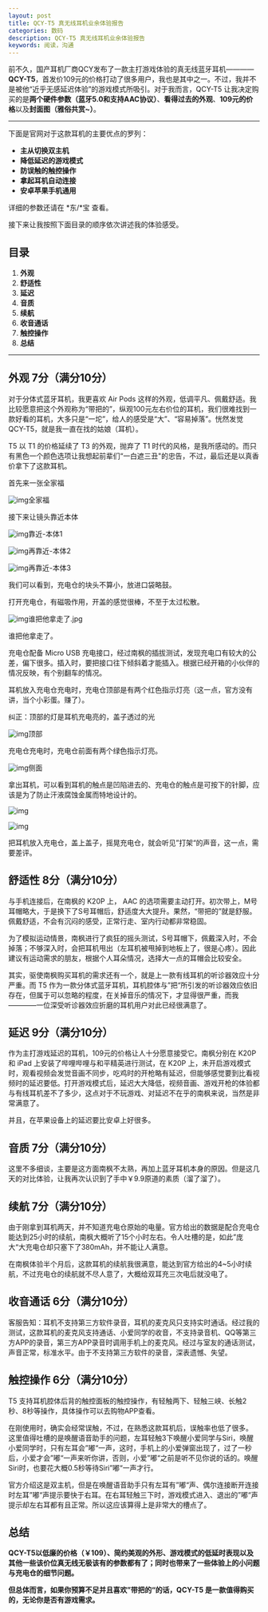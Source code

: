 ```yaml
---
layout: post
title: QCY-T5 真无线耳机业余体验报告
categories: 数码
description: QCY-T5 真无线耳机业余体验报告
keywords: 阅读，沟通
---
```


前不久，国产耳机厂商QCY发布了一款主打游戏体验的真无线蓝牙耳机————**QCY-T5**，首发价109元的价格打动了很多用户，我也是其中之一。不过，我并不是被他“近乎无感延迟体验”的游戏模式所吸引。对于我而言，QCY-T5 让我决定购买的是**两个硬件参数（蓝牙5.0和支持AAC协议）**、**看得过去的外观**、**109元的价格**以及**封面图（雅俗共赏~）**。

------

下面是官网对于这款耳机的主要优点的罗列：

- **主从切换双主机**
- **降低延迟的游戏模式**
- **防误触的触控操作**
- **拿起耳机自动连接**
- **安卓苹果手机通用**


详细的参数还请在 *东/\*宝 查看。



接下来让我按照下面目录的顺序依次讲述我的体验感受。

## 目录

1. **外观**
2. **舒适性**
3. **延迟**
4. **音质**
5. **续航**
6. **收音通话**
7. **触控操作**
8. **总结**

------

## 外观 7分（满分10分）


对于分体式蓝牙耳机，我更喜欢 Air Pods 这样的外观，低调平凡、佩戴舒适。我比较愿意把这个外观称为“带把的”，纵观100元左右价位的耳机，我们很难找到一款好看的耳机，大多只是“一坨”，给人的感受是“大”、“容易掉落”。恍然发觉 QCY-T5，就是我一直在找的姑娘（耳机）。


T5 以 T1 的价格延续了 T3 的外观，抛弃了 T1 时代的风格，是我所感动的。而只有黑色一个颜色选项让我想起前辈们“一白遮三丑"的忠告，不过，最后还是以真香价拿下了这款耳机。

首先来一张全家福

![img](https://img.nanvon.cn/2022-0208-19:52:52:925.jpeg)全家福

接下来让镜头靠近本体

![img](https://img.nanvon.cn/2022-0208-19:58:16:359.jpeg)靠近-本体1

![img](https://img.nanvon.cn/2022-0208-19:58:19:171.jpeg)再靠近-本体2

![img](https://img.nanvon.cn/2022-0208-19:58:55:828.jpeg)再靠近-本体3

我们可以看到，充电仓的块头不算小，放进口袋略鼓。

打开充电仓，有磁吸作用，开盖的感觉很棒，不至于太过松散。

![img](https://img.nanvon.cn/2022-0208-20:09:21:560.jpeg)谁把他拿走了.jpg

谁把他拿走了。

充电仓配备 Micro USB 充电接口，经过南枫的插拔测试，发现充电口有较大的公差，偏下很多。插入时，要把接口往下倾斜着才能插入。根据已经开箱的小伙伴的情况反映，有个别翻车的情况。

耳机放入充电仓充电时，充电仓顶部是有两个红色指示灯亮（这一点，官方没有讲，当个小彩蛋。赚了）。

纠正：顶部的灯是耳机充电亮的，盖子透过的光

![img](https://img.nanvon.cn/2022-0208-20:09:25:095.jpeg)顶部


充电仓充电时，充电仓前面有两个绿色指示灯亮。

![img](https://img.nanvon.cn/2022-0208-20:09:27:904.jpeg)侧面



拿出耳机，可以看到耳机的触点是凹陷进去的、充电仓的触点是可按下的针脚，应该是为了防止汗液腐蚀金属而特地设计的。

![img](https://img.nanvon.cn/2022-0208-20:09:42:279.jpeg)

![img](https://img.nanvon.cn/2022-0208-20:09:47:595.jpeg)

把耳机放入充电仓，盖上盖子，摇晃充电仓，就会听见”打架“的声音，这一点，需要差评。



## 舒适性 8分（满分10分）


与手机连接后，在南枫的 K20P 上， AAC 的选项需要主动打开。初次带上，M号耳帽略大，于是换下了S号耳帽后，舒适度大大提升。果然，“带把的”就是舒服。佩戴舒适，不会有沉闷的感受，正常行走、室内行动都非常稳固。


为了模拟运动情景，南枫进行了疯狂的摇头测试，S号耳帽下，佩戴深入时，不会掉落；不够深入时，会把耳机甩出（左耳机被甩掉到地板上了，很是心疼）。因此建议有运动需求的朋友，根据个人耳朵情况，选择大一点的耳帽会比较安全。


其实，驱使南枫购买耳机的需求还有一个，就是上一款有线耳机的听诊器效应十分严重。而 T5 作为一款分体式蓝牙耳机，耳机腔体与”把“所引发的听诊器效应依旧存在，但属于可以忽略的程度，在关掉音乐的情况下，才显得很严重，而我————一位深受听诊器效应折磨的耳机用户对此已经很满意了。



## 延迟 9分（满分10分）


作为主打游戏延迟的耳机，109元的价格让人十分愿意接受它。南枫分别在 K20P 和 iPad 上安装了哔哩哔哩与和平精英进行测试，在 K20P 上，未开启游戏模式时，观看视频会发觉音画不同步，吃鸡时的开枪略有延迟，但能够感觉要到比看视频时的延迟要低。打开游戏模式后，延迟大大降低，视频音画、游戏开枪的体验都与有线耳机差不了多少，这点对于不玩游戏、对延迟不在乎的南枫来说，当然是非常满意了。

并且，在苹果设备上的延迟要比安卓上好很多。

##  音质 7分（满分10分）


这里不多细谈，主要是这方面南枫不太熟，再加上蓝牙耳机本身的原因。但是这几天的对比体验，让我再次认识到了手中￥9.9原道的素质（溜了溜了）。

##  续航 7分（满分10分）


由于刚拿到耳机两天，并不知道充电仓原始的电量。官方给出的数据是配合充电仓能达到25小时的续航，南枫大概听了15个小时左右。令人吐槽的是，如此”庞大“大充电仓却只塞下了380mAh，并不能让人满意。

在南枫体验半个月后，这款耳机的续航我很满意，能达到官方给出的4~5小时续航，不过充电仓的续航就不尽人意了，大概给双耳充三次电后就没电了。

## 收音通话 6分（满分10分）


客服告知：耳机不支持第三方软件录音，耳机的麦克风只支持实时通话。经过我的测试，这款耳机的麦克风支持通话、小爱同学的收音，不支持录音机、QQ等第三方APP的录音，第三方APP录音时调用手机上的麦克风。经过与室友的通话测试，声音正常，标准水平。由于不支持第三方软件的录音，深表遗憾、失望。

##  触控操作 6分（满分10分）


T5 支持耳机腔体后背的触控面板的触控操作，有轻触两下、轻触三峡、长触2秒、8秒等操作，具体操作可以去购物APP查看。


在刚使用时，确实会经常误触，不过，在熟悉这款耳机后，误触率也低了很多。
这里值得吐槽的是唤醒语音助手的问题，左耳轻触3下唤醒小爱同学与Siri，唤醒小爱同学时，只有左耳会”嘟“一声，这时，手机上的小爱弹窗出现了，过了一秒后，小爱才会”嘟“一声来听你讲，否则，小爱”嘟“之前是听不见你说的话的。唤醒Siri时，也要花大概0.5秒等待Siri”嘟“一声才行。


官方介绍这是双主机，但是在唤醒语音助手只有左耳有”嘟“声、偶尔连接断开连接时左耳”嘟“声提示要快于右耳。在右耳轻触三下时，游戏模式进入、退出的”嘟“声提示却左右耳都有且正常。所以这应该算得上是非常大的槽点了。



## 总结

**QCY-T5以低廉的价格（￥109）、简约美观的外形、游戏模式的低延时表现以及其他一些该价位真无线无极该有的参数都有了；同时也带来了一些体验上的小问题与充电仓的细节问题。**

**但总体而言，如果你预算不足并且喜欢”带把的“的话，QCY-T5 是一款值得购买的，无论你是否有游戏需求。**  
